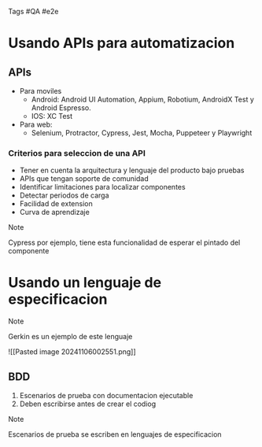Tags #QA #e2e 

# Usando APIs para automatizacion

## APIs
- Para moviles
	- Android: Android UI Automation, Appium, Robotium, AndroidX Test y Android Espresso. 
	- IOS: XC Test
- Para web:
	- Selenium, Protractor, Cypress, Jest, Mocha, Puppeteer y Playwright

### Criterios para seleccion de una API

- Tener en cuenta la arquitectura y lenguaje del producto bajo pruebas
- APIs que tengan soporte de comunidad
- Identificar limitaciones para localizar componentes
- Detectar periodos de carga
- Facilidad de extension
- Curva de aprendizaje

>[!NOTE]
>Cypress por ejemplo, tiene esta funcionalidad de esperar el pintado del componente

# Usando un lenguaje de especificacion

>[!NOTE]
> Gerkin es un ejemplo de este lenguaje

![[Pasted image 20241106002551.png]]

## BDD

1. Escenarios de prueba con documentacion ejecutable
2. Deben escribirse antes de crear el codiog

>[!NOTE]
>Escenarios de prueba se escriben en lenguajes de especificacion

